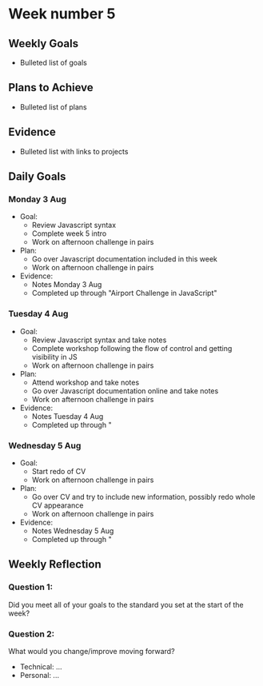 # Week number 5 #
## Weekly Goals ##
* Bulleted list of goals
## Plans to Achieve ##
* Bulleted list of plans
## Evidence ##
* Bulleted list with links to projects
## Daily Goals ##
### Monday 3 Aug ###
* Goal:
  * Review Javascript syntax
  * Complete week 5 intro
  * Work on afternoon challenge in pairs
* Plan:
  * Go over Javascript documentation included in this week
  * Work on afternoon challenge in pairs
* Evidence:
  * Notes Monday 3 Aug
  * Completed up through "Airport Challenge in JavaScript"
### Tuesday 4 Aug ###
* Goal:
  * Review Javascript syntax and take notes
  * Complete workshop following the flow of control and getting visibility in JS
  * Work on afternoon challenge in pairs
* Plan:
  * Attend workshop and take notes
  * Go over Javascript documentation online and take notes
  * Work on afternoon challenge in pairs
* Evidence:
  * Notes Tuesday 4 Aug
  * Completed up through "
### Wednesday 5 Aug
* Goal:
  * Start redo of CV
  * Work on afternoon challenge in pairs
* Plan:
  * Go over CV and try to include new information, possibly redo whole CV appearance
  * Work on afternoon challenge in pairs
* Evidence:
  * Notes Wednesday 5 Aug
  * Completed up through "
## Weekly Reflection ##
### Question 1: ###
Did you meet all of your goals to the standard you set at the start of the week?
### Question 2: ###
What would you change/improve moving forward?
* Technical: ...
* Personal: ...
